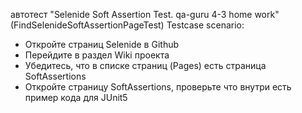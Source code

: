 автотест "Selenide Soft Assertion Test. qa-guru 4-3 home work" (FindSelenideSoftAssertionPageTest)
Testcase scenario:

- Откройте страниц Selenide в Github
- Перейдите в раздел Wiki проекта
- Убедитесь, что в списке страниц (Pages) есть страница SoftAssertions
- Откройте страницу SoftAssertions, проверьте что внутри есть пример кода для JUnit5
